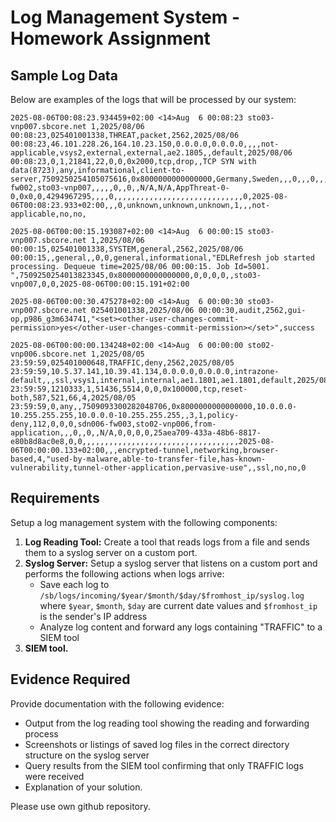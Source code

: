 # Log Management System - Homework Assignment

## Sample Log Data

Below are examples of the logs that will be processed by our system:

```
2025-08-06T00:08:23.934459+02:00 <14>Aug  6 00:08:23 sto03-vnp007.sbcore.net 1,2025/08/06 00:08:23,025401001338,THREAT,packet,2562,2025/08/06 00:08:23,46.101.228.26,164.10.23.150,0.0.0.0,0.0.0.0,,,,not-applicable,vsys2,external,external,ae2.1805,,default,2025/08/06 00:08:23,0,1,21841,22,0,0,0x2000,tcp,drop,,TCP SYN with data(8723),any,informational,client-to-server,7509250254105075616,0x8000000000000000,Germany,Sweden,,,0,,,0,,,,,,,,0,17,0,0,0,sdn007-fw002,sto03-vnp007,,,,,0,,0,,N/A,N/A,AppThreat-0-0,0x0,0,4294967295,,,,0,,,,,,,,,,,,,,,,,,,,,,,,,,,,,0,2025-08-06T00:08:23.933+02:00,,,0,unknown,unknown,unknown,1,,,not-applicable,no,no,

2025-08-06T00:00:15.193087+02:00 <14>Aug  6 00:00:15 sto03-vnp007.sbcore.net 1,2025/08/06 00:00:15,025401001338,SYSTEM,general,2562,2025/08/06 00:00:15,,general,,0,0,general,informational,"EDLRefresh job started processing. Dequeue time=2025/08/06 00:00:15. Job Id=5001.   ",7509250254013823345,0x8000000000000000,0,0,0,0,,sto03-vnp007,0,0,2025-08-06T00:00:15.191+02:00

2025-08-06T00:00:30.475278+02:00 <14>Aug  6 00:00:30 sto03-vnp007.sbcore.net 025401001338,2025/08/06 00:00:30,audit,2562,gui-op,p986_g3m634741,"<set><other-user-changes-commit-permission>yes</other-user-changes-commit-permission></set>",success

2025-08-06T00:00:00.134248+02:00 <14>Aug  6 00:00:00 sto02-vnp006.sbcore.net 1,2025/08/05 23:59:59,025401000648,TRAFFIC,deny,2562,2025/08/05 23:59:59,10.5.37.141,10.39.41.134,0.0.0.0,0.0.0.0,intrazone-default,,,ssl,vsys1,internal,internal,ae1.1801,ae1.1801,default,2025/08/05 23:59:59,1210333,1,51436,5514,0,0,0x100000,tcp,reset-both,587,521,66,4,2025/08/05 23:59:59,0,any,,7509093300282048706,0x8000000000000000,10.0.0.0-10.255.255.255,10.0.0.0-10.255.255.255,,3,1,policy-deny,112,0,0,0,sdn006-fw003,sto02-vnp006,from-application,,,0,,0,,N/A,0,0,0,0,25aea709-433a-48b6-8817-e80b8d8ac0e8,0,0,,,,,,,,,,,,,,,,,,,,,,,,,,,,,,,,,,,2025-08-06T00:00:00.133+02:00,,,encrypted-tunnel,networking,browser-based,4,"used-by-malware,able-to-transfer-file,has-known-vulnerability,tunnel-other-application,pervasive-use",,ssl,no,no,0
```

## Requirements

Setup a log management system with the following components:

1. **Log Reading Tool:** Create a tool that reads logs from a file and sends them to a syslog server on a custom port.
1. **Syslog Server:** Setup a syslog server that listens on a custom port and performs the following actions when logs arrive:
    - Save each log to `/sb/logs/incoming/$year/$month/$day/$fromhost_ip/syslog.log` where `$year`, `$month`, `$day` are current date values and `$fromhost_ip` is the sender's IP address
    - Analyze log content and forward any logs containing "TRAFFIC" to a SIEM tool
1. **SIEM tool.**

## Evidence Required

Provide documentation with the following evidence:
- Output from the log reading tool showing the reading and forwarding process
- Screenshots or listings of saved log files in the correct directory structure on the syslog server
- Query results from the SIEM tool confirming that only TRAFFIC logs were received
- Explanation of your solution.

Please use own github repository.
